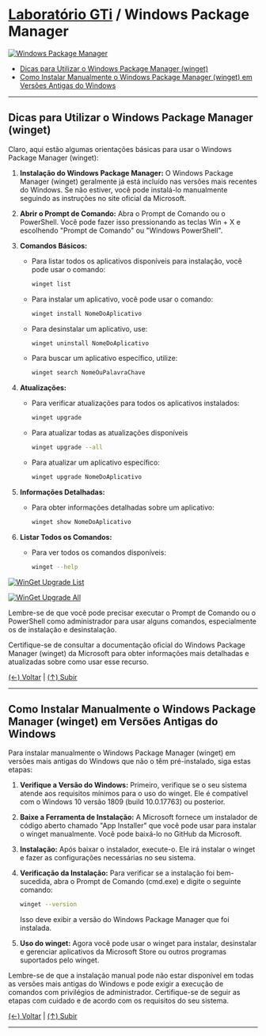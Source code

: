 # [Laboratório GTi](https://github.com/systemboys/GTi_Laboratory#laborat%C3%B3rio-gti "Laboratório GTi") / Windows Package Manager

[![Windows Package Manager](https://github.com/systemboys/GTi_Laboratory/blob/main/Microsoft%20Windows/Microsoft%20Windows%2010/Windows%20Package%20Manager%20(winget)/images/winget.jpg?raw=true "Windows Package Manager")](https://github.com/systemboys/GTi_Laboratory/blob/main/Microsoft%20Windows/Microsoft%20Windows%2010/Windows%20Package%20Manager%20(winget)/images/winget.jpg?raw=true "Windows Package Manager")

- [Dicas para Utilizar o Windows Package Manager (winget)](#dicas-para-utilizar-o-windows-package-manager-winget "Dicas para Utilizar o Windows Package Manager (winget)")
- [Como Instalar Manualmente o Windows Package Manager (winget) em Versões Antigas do Windows](#como-instalar-manualmente-o-windows-package-manager-winget-em-versoes-antigas-do-windows "Como Instalar Manualmente o Windows Package Manager (winget) em Versões Antigas do Windows")

---

## Dicas para Utilizar o Windows Package Manager (winget)

Claro, aqui estão algumas orientações básicas para usar o Windows Package Manager (winget):

1. **Instalação do Windows Package Manager:**
   O Windows Package Manager (winget) geralmente já está incluído nas versões mais recentes do Windows. Se não estiver, você pode instalá-lo manualmente seguindo as instruções no site oficial da Microsoft.

2. **Abrir o Prompt de Comando:**
   Abra o Prompt de Comando ou o PowerShell. Você pode fazer isso pressionando as teclas Win + X e escolhendo "Prompt de Comando" ou "Windows PowerShell".

3. **Comandos Básicos:**
   - Para listar todos os aplicativos disponíveis para instalação, você pode usar o comando:
     ```bash
     winget list
     ```
   - Para instalar um aplicativo, você pode usar o comando:
     ```bash
     winget install NomeDoAplicativo
     ```
   - Para desinstalar um aplicativo, use:
     ```bash
     winget uninstall NomeDoAplicativo
     ```
   - Para buscar um aplicativo específico, utilize:
     ```bash
     winget search NomeOuPalavraChave
     ```

4. **Atualizações:**
   - Para verificar atualizações para todos os aplicativos instalados:
     ```bash
     winget upgrade
     ```
   - Para atualizar todas as atualizações disponíveis
     ```bash
     winget upgrade --all
     ```
   - Para atualizar um aplicativo específico:
     ```bash
     winget upgrade NomeDoAplicativo
     ```

5. **Informações Detalhadas:**
   - Para obter informações detalhadas sobre um aplicativo:
     ```bash
     winget show NomeDoAplicativo
     ```

6. **Listar Todos os Comandos:**
   - Para ver todos os comandos disponíveis:
     ```bash
     winget --help
     ```

[![WinGet Upgrade List](https://github.com/systemboys/GTi_Laboratory/blob/main/Microsoft%20Windows/Microsoft%20Windows%2010/Windows%20Package%20Manager%20(winget)/images/listar.png?raw=true "WinGet Upgrade List")](https://github.com/systemboys/GTi_Laboratory/blob/main/Microsoft%20Windows/Microsoft%20Windows%2010/Windows%20Package%20Manager%20(winget)/images/listar.png?raw=true "WinGet Upgrade List")

[![WinGet Upgrade All](https://github.com/systemboys/GTi_Laboratory/blob/main/Microsoft%20Windows/Microsoft%20Windows%2010/Windows%20Package%20Manager%20(winget)/images/update_all.PNG?raw=true "WinGet Upgrade All")](https://github.com/systemboys/GTi_Laboratory/blob/main/Microsoft%20Windows/Microsoft%20Windows%2010/Windows%20Package%20Manager%20(winget)/images/update_all.PNG?raw=true "WinGet Upgrade All")

Lembre-se de que você pode precisar executar o Prompt de Comando ou o PowerShell como administrador para usar alguns comandos, especialmente os de instalação e desinstalação.

Certifique-se de consultar a documentação oficial do Windows Package Manager (winget) da Microsoft para obter informações mais detalhadas e atualizadas sobre como usar esse recurso.

[(&larr;) Voltar](https://github.com/systemboys/GTi_Laboratory#laborat%C3%B3rio-gti "Voltar ao Sumário") | 
[(&uarr;) Subir](#laborat%C3%B3rio-gti--windows-package-manager "Subir para o topo")

---

## Como Instalar Manualmente o Windows Package Manager (winget) em Versões Antigas do Windows

Para instalar manualmente o Windows Package Manager (winget) em versões mais antigas do Windows que não o têm pré-instalado, siga estas etapas:

1. **Verifique a Versão do Windows:** Primeiro, verifique se o seu sistema atende aos requisitos mínimos para o uso do winget. Ele é compatível com o Windows 10 versão 1809 (build 10.0.17763) ou posterior.

2. **Baixe a Ferramenta de Instalação:** A Microsoft fornece um instalador de código aberto chamado "App Installer" que você pode usar para instalar o winget manualmente. Você pode baixá-lo no GitHub da Microsoft.

3. **Instalação:** Após baixar o instalador, execute-o. Ele irá instalar o winget e fazer as configurações necessárias no seu sistema.

4. **Verificação da Instalação:** Para verificar se a instalação foi bem-sucedida, abra o Prompt de Comando (cmd.exe) e digite o seguinte comando:

   ```bash
   winget --version
   ```

   Isso deve exibir a versão do Windows Package Manager que foi instalada.

5. **Uso do winget:** Agora você pode usar o winget para instalar, desinstalar e gerenciar aplicativos da Microsoft Store ou outros programas suportados pelo winget.

Lembre-se de que a instalação manual pode não estar disponível em todas as versões mais antigas do Windows e pode exigir a execução de comandos com privilégios de administrador. Certifique-se de seguir as etapas com cuidado e de acordo com os requisitos do seu sistema.

[(&larr;) Voltar](https://github.com/systemboys/GTi_Laboratory#laborat%C3%B3rio-gti "Voltar ao Sumário") | 
[(&uarr;) Subir](#laborat%C3%B3rio-gti--windows-package-manager "Subir para o topo")

---